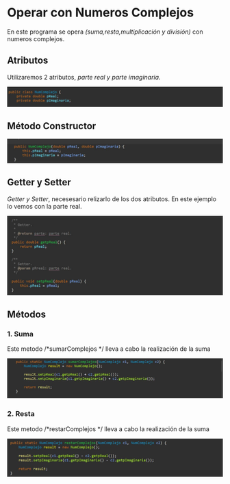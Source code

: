 <h1>Operar con Numeros Complejos</h1>

En este programa se opera *(suma,resta,multiplicación y división)* con numeros complejos.

<h2>Atributos</h2>

Utilizaremos 2 atributos, *parte real y parte imaginaria*.

![atributos](https://github.com/alvarolopezgarcia1/NumComplejo/blob/master/Complejos/img/atributos.JPG)

<h2>Método Constructor</h2>

![Constructor](https://github.com/alvarolopezgarcia1/NumComplejo/blob/master/Complejos/img/constructor.JPG)


<h2>Getter y Setter</h2>

*Getter y Setter*, necesesario relizarlo de los dos atributos. En este ejemplo lo vemos con la parte real.

![GetterySetter](https://github.com/alvarolopezgarcia1/NumComplejo/blob/master/Complejos/img/getterSetter.JPG)


<h2>Métodos</h2>

<h3>1. Suma</h3>

Este metodo /*sumarComplejos */ lleva a cabo la realización de la suma 

![Metodo Suma](https://github.com/alvarolopezgarcia1/NumComplejo/blob/master/Complejos/img/suma.JPG)

<h3>2. Resta</h3>

Este metodo /*restarComplejos */ lleva a cabo la realización de la suma 

![Metodo Suma](https://github.com/alvarolopezgarcia1/NumComplejo/blob/master/Complejos/img/restar.JPG)
